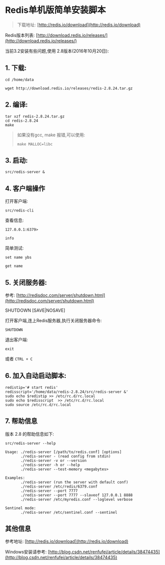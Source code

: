 # Redis单机版简单安装脚本

>  下载地址:   [http://redis.io/download](http://redis.io/download)

Redis版本列表: [http://download.redis.io/releases/](http://download.redis.io/releases/)



当前3.2安装有些问题,使用 2.8版本(2016年10月20日):

## 1. 下载:

	cd /home/data

	wget http://download.redis.io/releases/redis-2.8.24.tar.gz

## 2. 编译:

	tar xzf redis-2.8.24.tar.gz
	cd redis-2.8.24
	make

> 如果没有gcc, make 报错,可以使用:
>
> `make MALLOC=libc`

## 3. 启动:

	src/redis-server &


## 4. 客户端操作

打开客户端:

	src/redis-cli

查看信息:

	127.0.0.1:6379> 

	info

简单测试:

	set name ybs

	get name


## 5. 关闭服务器:

参考:  [http://redisdoc.com/server/shutdown.html](http://redisdoc.com/server/shutdown.html)

SHUTDOWN [SAVE|NOSAVE]

打开客户端,连上Redis服务器,执行关闭服务器命令:

	SHUTDOWN


退出客户端:

	exit

或者 `CTRL + C`


## 6. 加入自动启动脚本:

	redistip='# start redis'
	redisscript='/home/data/redis-2.8.24/src/redis-server &'
	sudo echo $redistip >> /etc/rc.d/rc.local
	sudo echo $redisscript  >> /etc/rc.d/rc.local
	sudo source /etc/rc.d/rc.local

## 7. 帮助信息

版本 2.8 的帮助信息如下:

	src/redis-server --help

	Usage: ./redis-server [/path/to/redis.conf] [options]
	       ./redis-server - (read config from stdin)
	       ./redis-server -v or --version
	       ./redis-server -h or --help
	       ./redis-server --test-memory <megabytes>
	
	Examples:
	       ./redis-server (run the server with default conf)
	       ./redis-server /etc/redis/6379.conf
	       ./redis-server --port 7777
	       ./redis-server --port 7777 --slaveof 127.0.0.1 8888
	       ./redis-server /etc/myredis.conf --loglevel verbose
	
	Sentinel mode:
	       ./redis-server /etc/sentinel.conf --sentinel

## 其他信息

参考地址:  [http://redis.io/download](http://redis.io/download)



Windows安装请参考:  [http://blog.csdn.net/renfufei/article/details/38474435](http://blog.csdn.net/renfufei/article/details/38474435)



